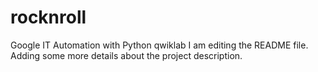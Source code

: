 # rocknroll
Google IT Automation with Python qwiklab
I am editing the README file. Adding some more details about the project description.
